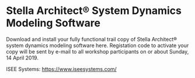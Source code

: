 # Stella Architect® System Dynamics Modeling Software

Download and install your fully functional trail copy of Stella Architect® system dynamics modeling software here. Registation code to activate your copy will be sent by e-mail to all workshop participants on or about Sunday, 14 April 2019.

ISEE Systems: https://www.iseesystems.com/
